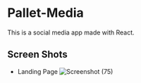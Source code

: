 # Pallet-Media

This is a social media app made with React.

## Screen Shots
 - Landing Page
![Screenshot (75)](https://user-images.githubusercontent.com/66819239/163717521-5d5e9e71-e5b2-44eb-8c21-61ec3a765c46.png)

